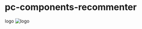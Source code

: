 ﻿# pc-components-recommenter
logo ![logo](https://user-images.githubusercontent.com/93156255/211200581-76e7b5cc-faa8-47a4-8e5b-f699352ff71c.png)
